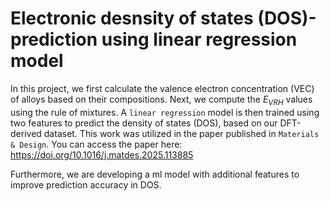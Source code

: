 # Electronic desnsity of states (DOS)-prediction using linear regression model
In this project, we first calculate the valence electron concentration (VEC) of alloys based on their compositions. Next, we compute the $E_{VRH}$ values using the rule of mixtures. A `linear regression` model is then trained using two features to predict the density of states (DOS), based on our DFT-derived dataset.
This work was utilized in the paper published in `Materials & Design`. You can access the paper here:
https://doi.org/10.1016/j.matdes.2025.113885

Furthermore, we are developing a ml model with additional features to improve prediction accuracy in DOS. 
